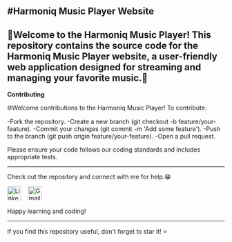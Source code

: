 #Harmoniq Music Player Website
---
🚀Welcome to the Harmoniq Music Player! This repository contains the source code for the Harmoniq Music Player website, a user-friendly web application designed for streaming and managing your favorite music.🚀
---

**Contributing**

🌐Welcome contributions to the Harmoniq Music Player! To contribute:

-Fork the repository.
-Create a new branch (git checkout -b feature/your-feature).
-Commit your changes (git commit -m 'Add some feature').
-Push to the branch (git push origin feature/your-feature).
-Open a pull request.

Please ensure your code follows our coding standards and includes appropriate tests.

-------------------------------------------------------

Check out the repository and connect with me for help.😁
<p align="left">
<a href="[https://www.linkedin.com/in/pulkitkmathur/](https://linkedin.com/in/khushi-srivastava-ab029621b/)"><img src="https://github.com/TheDudeThatCode/TheDudeThatCode/blob/master/Assets/Linkedin.svg" alt="Linkedin Logo" width="32"></a>&nbsp;&nbsp;&nbsp;
<a href="mailto:srivastavakhushi582@gmail.com"><img src="https://github.com/TheDudeThatCode/TheDudeThatCode/blob/master/Assets/Gmail.svg" alt="Gmail logo" height="32"></a>&nbsp;&nbsp;&nbsp;
</p>

Happy learning and coding!

---

If you find this repository useful, don't forget to star it! ⭐️

